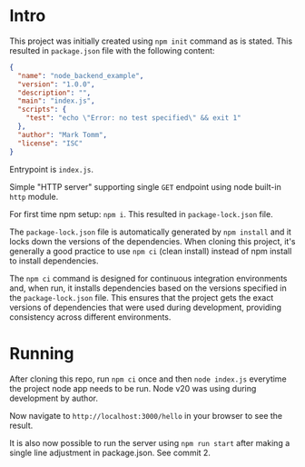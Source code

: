 # Intro

This project was initially created using `npm init` command as is stated. This resulted in `package.json` file with the following content:

```json
{
  "name": "node_backend_example",
  "version": "1.0.0",
  "description": "",
  "main": "index.js",
  "scripts": {
    "test": "echo \"Error: no test specified\" && exit 1"
  },
  "author": "Mark Tomm",
  "license": "ISC"
}
```

Entrypoint is `index.js`.

Simple "HTTP server" supporting single `GET` endpoint using node built-in `http` module.

For first time npm setup: `npm i`. This resulted in `package-lock.json` file.

The `package-lock.json` file is automatically generated by `npm install` and it locks down the versions of the dependencies. When cloning this project, it's generally a good practice to use `npm ci` (clean install) instead of npm install to install dependencies.

The `npm ci` command is designed for continuous integration environments and, when run, it installs dependencies based on the versions specified in the `package-lock.json` file. This ensures that the project gets the exact versions of dependencies that were used during development, providing consistency across different environments.

# Running

After cloning this repo, run `npm ci` once and then `node index.js` everytime the project node app needs to be run. Node v20 was using during development by author.

Now navigate to `http://localhost:3000/hello` in your browser to see the result.

It is also now possible to run the server using `npm run start` after making a single line adjustment in package.json. See commit 2.
